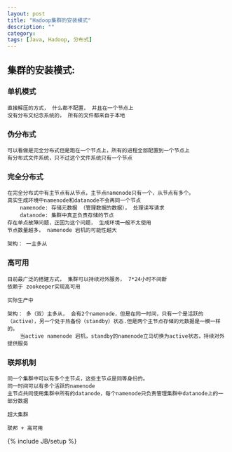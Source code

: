 ```yaml
---
layout: post
title: "Hadoop集群的安装模式"
description: ""
category: 
tags: [Java, Hadoop, 分布式]
---
```


## 集群的安装模式:
### 单机模式
	
	直接解压的方式， 什么都不配置， 并且在一个节点上
	没有分布文纪念系统的， 所有的文件都来自于本地

### 伪分布式

	可以看做是完全分布式但是跑在一个节点上，所有的进程全部配置到一个节点上
	有分布式文件系统，只不过这个文件系统只有一个节点
	
### 完全分布式

	在完全分布式中有主节点有从节点，主节点namenode只有一个，从节点有多个。
	真实生成环境中namenode和datanode不会再同一个节点
		namenode: 存储元数据 （管理数据的数据）， 处理读写请求
		datanode: 集群中真正负责存储的节点
	存在单点故障问题，正因为这个问题， 生成环境一般不太使用
	节点数量越多， namenode 宕机的可能性越大

	架构： 一主多从
	
### 高可用

	目前最广泛的搭建方式， 集群可以持续对外服务， 7*24小时不间断
	依赖于 zookeeper实现高可用

	实际生产中

	架构： 多（双）主多从， 会有2个namenode，但是在同一时间，只有一个是活跃的（active），另一个处于热备份（standby）状态.但是两个主节点存储的元数据是一模一样的。
		当active namenode 宕机，standby的namenode立马切换为active状态，持续对外提供服务
		
### 联邦机制

	同一个集群中可以有多个主节点，这些主节点是同等身份的。
	同一时间可以有多个活跃的namenode
	主节点共同使用集群中所有的datanode，每个namenode只负责管理集群中datanode上的一部分数据

	超大集群

	联邦 + 高可用
	
{% include JB/setup %}
